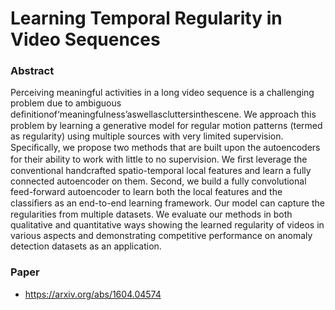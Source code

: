 # Learning Temporal Regularity in Video Sequences

### Abstract
Perceiving meaningful activities in a long video sequence is a challenging problem due to ambiguous deﬁnitionof‘meaningfulness’aswellascluttersinthescene. We approach this problem by learning a generative model for regular motion patterns (termed as regularity) using multiple sources with very limited supervision. Speciﬁcally, we propose two methods that are built upon the autoencoders for their ability to work with little to no supervision. We ﬁrst leverage the conventional handcrafted spatio-temporal local features and learn a fully connected autoencoder on them. Second, we build a fully convolutional feed-forward autoencoder to learn both the local features and the classiﬁers as an end-to-end learning framework. Our model can capture the regularities from multiple datasets. We evaluate our methods in both qualitative and quantitative ways showing the learned regularity of videos in various aspects and demonstrating competitive performance on anomaly detection datasets as an application.

### Paper
- https://arxiv.org/abs/1604.04574

